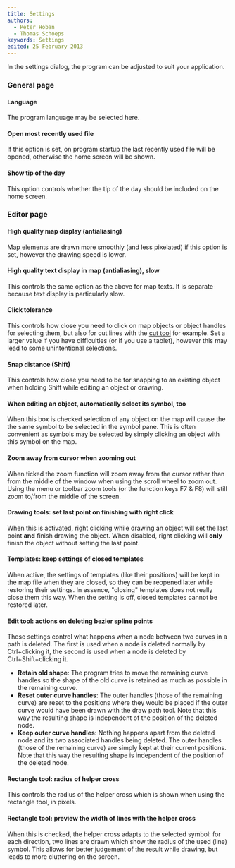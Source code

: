 ```yaml
---
title: Settings
authors:
  - Peter Hoban
  - Thomas Schoeps
keywords: Settings
edited: 25 February 2013
---
```


In the settings dialog, the program can be adjusted to suit your application.

### General page

#### Language

The program language may be selected here.

#### Open most recently used file

If this option is set, on program startup the last recently used file will be opened, otherwise the home screen will be shown.

#### Show tip of the day

This option controls whether the tip of the day should be included on the home screen.

### Editor page

#### High quality map display (antialiasing)

Map elements are drawn more smoothly (and less pixelated) if this option is set, however the drawing speed is lower.

#### High quality text display in map (antialiasing), slow

This controls the same option as the above for map texts. It is separate because text display is particularly slow.

#### Click tolerance

This controls how close you need to click on map objects or object handles for selecting them, but also for cut lines with the [cut tool](toolbars.md#cut_tool) for example. Set a larger value if you have difficulties (or if you use a tablet), however this may lead to some unintentional selections.

#### Snap distance (Shift)

This controls how close you need to be for snapping to an existing object when holding Shift while editing an object or drawing.

#### When editing an object, automatically select its symbol, too

When this box is checked selection of any object on the map will cause the the same symbol to be selected in the symbol pane. This is often convenient as symbols may be selected by simply clicking an object with this symbol on the map.

#### Zoom away from cursor when zooming out

When ticked the zoom function will zoom away from the cursor rather than from the middle of the window when using the scroll wheel to zoom out. Using the menu or toolbar zoom tools (or the function keys F7 & F8) will still zoom to/from the middle of the screen.

#### Drawing tools: set last point on finishing with right click

When this is activated, right clicking while drawing an object will set the last point **and** finish drawing the object. When disabled, right clicking will **only** finish the object without setting the last point.

#### Templates: keep settings of closed templates

When active, the settings of templates (like their positions) will be kept in the map file when they are closed, so they can be reopened later while restoring their settings. In essence, "closing" templates does not really close them this way. When the setting is off, closed templates cannot be restored later.

#### Edit tool: actions on deleting bezier spline points

These settings control what happens when a node between two curves in a path is deleted. The first is used when a node is deleted normally by Ctrl+clicking it, the second is used when a node is deleted by Ctrl+Shift+clicking it.

 - **Retain old shape**: The program tries to move the remaining curve handles so the shape of the old curve is retained as much as possible in the remaining curve.
 - **Reset outer curve handles**: The outer handles (those of the remaining curve) are reset to the positions where they would be placed if the outer curve would have been drawn with the draw path tool. Note that this way the resulting shape is independent of the position of the deleted node.
 - **Keep outer curve handles**: Nothing happens apart from the deleted node and its two associated handles being deleted. The outer handles (those of the remaining curve) are simply kept at their current positions. Note that this way the resulting shape is independent of the position of the deleted node.

#### Rectangle tool: radius of helper cross

This controls the radius of the helper cross which is shown when using the rectangle tool, in pixels.

#### Rectangle tool: preview the width of lines with the helper cross

When this is checked, the helper cross adapts to the selected symbol: for each direction, two lines are drawn which show the radius of the used (line) symbol. This allows for better judgement of the result while drawing, but leads to more cluttering on the screen.

